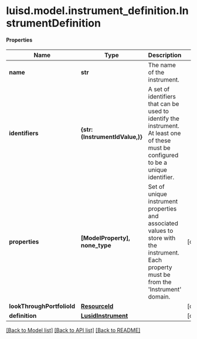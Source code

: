 # luisd.model.instrument_definition.InstrumentDefinition

#### Properties
Name | Type | Description | Notes
------------ | ------------- | ------------- | -------------
**name** | **str** | The name of the instrument. | 
**identifiers** | **{str: (InstrumentIdValue,)}** | A set of identifiers that can be used to identify the instrument. At least one of these must be configured to be a unique identifier. | 
**properties** | **[ModelProperty], none_type** | Set of unique instrument properties and associated values to store with the instrument. Each property must be from the &#x27;Instrument&#x27; domain. | [optional] 
**lookThroughPortfolioId** | [**ResourceId**](ResourceId.md) |  | [optional] 
**definition** | [**LusidInstrument**](LusidInstrument.md) |  | [optional] 

[[Back to Model list]](../../README.md#documentation-for-models) [[Back to API list]](../../README.md#documentation-for-api-endpoints) [[Back to README]](../../README.md)

